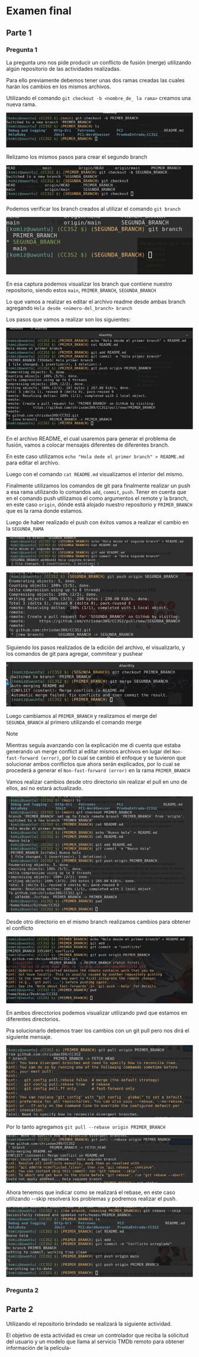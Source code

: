 # Examen final
## Parte 1
### Pregunta 1
La pregunta uno nos pide producir un conflicto de fusión (merge) utilizando algún repositorio de las actividades realizadas.

Para ello previamente debemos tener unas dos ramas creadas las cuales harán los cambios en los mismos archivos.

Utilizando el comando `git checkout -b <nombre_de_ la rama>` creamos una nueva rama.

![Creacion_branch_1](image.png)

Relizamo los mismos pasos para crear el segundo branch

![Creacion_branch_2](image-1.png)

Podemos verificar los branch creados al utilizar el comando `git branch`

![look_branch](image-2.png)

En esa captura podemos visualizar los branch que contiene nuestro repositorio, siendo estos `main`, `PRIMER_BRANCH`, `SEGUNDA_BRANCH`

Lo que vamos a realizar es editar el archivo readme desde ambas branch agregando `Hola desde <número-del_branch> branch`

Los pasos que vamos a realizar son los siguientes:

![Alt text](image-3.png)

En el archivo README, el cual usaremos para generar el problema de fusión, vamos a colocar mensajes diferentes de diferentes branch.

En este caso utilizamos `echo "Hola dede el primer branch" > README.md` para editar el archivo.

Luego con el comando `cat README.md` visualizamos el interior del mismo.

Finalmente utilizamos los comandos de git para finalmente realizar un push a esa rama utilizando lo comandos `add`, `commit`, `push`. Tener en cuenta que en el comando push utilizamos el como argumentos el remote y la branch, en este caso `origin`, dónde está alojado nuestro repositorio y `PRIMER_BRANCH` que es la rama donde estamos.

Luego de haber realizado el push con éxitos vamos a realizar el cambio en la `SEGUNDA_RAMA`

![Alt text](image-4.png)

![Alt text](image-5.png)

Siguiendo los pasos realizados de la edición del archivo, el visualizarlo, y los comandos de git para agregar, commitear y pushear

![Alt text](image-6.png)

Luego cambiamos al `PRIMER_BRANCH` y realizamos el merge del `SEGUNDA_BRANCH` al primero utilizando el comando merge

> [!NOTE]
> Mientras seguía avanzando con la explicación me di cuenta que estaba generando un merge conflict al editar mismos archivos en lugar del `Non-fast-forward (error)`, por lo cual se cambió el enfoque y se tuvieron que solucionar ambos conflictos que ahora serán explicados, por lo cual se procederá a generar el `Non-fast-forward (error)` en la rama `PRIMER_BRANCH`


Vamos realizar cambios desde otro directorio sin realizar el pull en uno de ellos, así no estará actualizado.

![Alt text](image-7.png)

Desde otro directorio en el mismo branch realizamos cambios para obtener el conflicto

![Alt text](image-8.png)

En ambos direcctorios podemos visualizar utilizando pwd que estamos en diferentes directorios.

Pra solucionarlo debemos traer los cambios con un git pull pero nos dirá el siguiente mensaje.

![Alt text](image-9.png)

Por lo tanto agregamos `git pull --rebase origin PRIMER_BRANCH` 

![Alt text](image-10.png)

Ahora tenemos que indicar como se realizará el rebase, en este caso utilizando --skip resolverá los problemas y podremos realizar el push.

![Alt text](image-11.png)

### Pregunta 2





## Parte 2
Utilizando el repositorio brindado se realizará la siguiente actividad.

El objetivo de esta actividad es crear un controlador que reciba la solicitud del usuario y un modelo que llama al servicio TMDb remoto para obtener información de la película-

